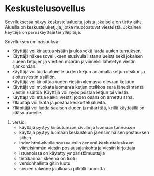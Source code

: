 # Keskustelusovellus

Sovelluksessa näkyy keskustelualueita, joista jokaisella on tietty aihe. Alueilla on keskusteluketjuja, jotka muodostuvat viesteistä. Jokainen käyttäjä on peruskäyttäjä tai ylläpitäjä.

Sovelluksen ominaisuuksia:

   - Käyttäjä voi kirjautua sisään ja ulos sekä luoda uuden tunnuksen.
   - Käyttäjä näkee sovelluksen etusivulla listan alueista sekä jokaisen alueen ketjujen ja viestien määrän ja viimeksi lähetetyn viestin ajankohdan.
   - Käyttäjä voi luoda alueelle uuden ketjun antamalla ketjun otsikon ja aloitusviestin sisällön.
   - Käyttäjä voi kirjoittaa uuden viestin olemassa olevaan ketjuun.
   - Käyttäjä voi muokata luomansa ketjun otsikkoa sekä lähettämänsä viestin sisältöä. Käyttäjä voi myös poistaa ketjun tai viestin.
   - Käyttäjä voi etsiä kaikki viestit, joiden osana on annettu sana.
   - Ylläpitäjä voi lisätä ja poistaa keskustelualueita.
   - Ylläpitäjä voi luoda salaisen alueen ja määrittää, keillä käyttäjillä on pääsy alueelle.

1. versio:
   - käyttäjä pystyy kirjautumaan sivulle ja luomaan tunnuksen
   - käyttäjä pystyy luomaan keskustelun ja ensimmäisen postauksen siihen
   - index.html-sivulle nousee esiin general-keskustelualueen viimeisimmän viestin postausajankohta ja viestin kirjoittaja
   - istunnoissa on käytetty ympäristömuuttujia
   - tietokannan skeema on luotu
   - versionhallinta gitiin luotu
   - sivujen rakenne ja ulkoasu pitkälti luomatta
